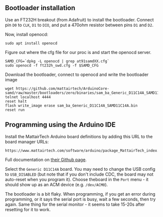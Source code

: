 ## Bootloader installation

Use an FT232H breakout (from Adafruit) to install the bootloader. Connect pin `D0` to `CLK`, `D1` to `DIO`, and put a 470ohm resistor between pins `D1` and `D2`.

Now, install openocd:

```
sudo apt install openocd
```

Figure out where the cfg file for our proc is and start the openocd server.
```
SAMD_CFG=`dpkg -L openocd | grep at91samdXX.cfg`
sudo openocd -f ft232h_swd.cfg -f $SAMD_CFG
```

Download the bootloader, connect to openocd and write the bootloader image
```
wget https://github.com/mattairtech/ArduinoCore-samd/raw/master/bootloaders/zero/binaries/sam_ba_Generic_D11C14A_SAMD11C14A.bin
telnet localhost 4444
reset halt
flash write_image erase sam_ba_Generic_D11C14A_SAMD11C14A.bin
reset run
```

## Programming using the Arduino IDE

Install the MattairTech Arduino board definitions by adding this URL to the board manager URLs:

```
https://www.mattairtech.com/software/arduino/package_MattairTech_index.json
```

Full documentation on [their Github page](https://github.com/mattairtech/ArduinoCore-samd).

Select the `Generic D11C14A` board. You may need to change the USB config to `USB_DISABLED` (but note that if you don't include CDC, the board may not auto-reset when you program it). Choose theboard in the `Port` menu - it should show up as an ACM device (e.g. `/dev/ACM0`).

The bootloader is a bit flaky. When programming, if you get an error during programming, or it says the serial port is busy, wait a few seconds, then try again. Same thing for the serial monitor - it seems to take 15-20s after resetting for it to work.
